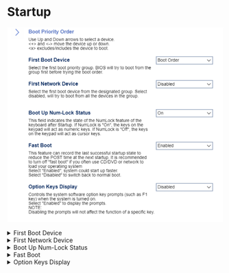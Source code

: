 # Startup

![](./img/thinkcenter_startup.png)

<details><summary>First Boot Device</summary>

Select the first boot priority group. BIOS will try to boot from this group first before trying the boot order.

Options:

1. **Boot Order**. Default.
1. Network
1. SATA Drive
1. M.2 Drive
1. VMD Drive
1. USB HDD
1. USB CDROM

<!-- TODO: add WMI
| WMI Setting name | Values | SVP Req'd | AMD/Intel |
|:---|:---|:---|:---|
| Firstbootdevice | setting_values | yes_no | amd_intel |
-->
</details>

<details><summary>First Network Device</summary>

Select the first boot device from the designated group.

**WARNING:** if disabled, the system will try to boot from all the devices in the group.

Options:

1. **Disabled** - the system will try to boot from all the devices in the group. Default.
1. Network1
1. Network2

</details>

<details><summary>Boot Up Num-Lock Status</summary>

Whether keypad keys will act as numeric keys.

Options:

1. **On** - Default.
1. Off.

<!-- TODO: add WMI
| WMI Setting name | Values | SVP Req'd | AMD/Intel |
|:---|:---|:---|:---|
| BootUpNumLockStatus | setting_values | yes_no | amd_intel |
-->
</details>

<details><summary>Fast Boot</summary>

Record the last successful startup state to reduce the POST time at the next startup.

?> We recommended turning off Fast Boot if you often use CD/DVD or network to load your operating system.

Options:

1.  **Enabled** - Default.
1.  Disabled.

<!-- TODO: add WMI
| WMI Setting name | Values | SVP Req'd | AMD/Intel |
|:---|:---|:---|:---|
| FastBoot | setting_values | yes_no | amd_intel |
-->

</details>

<details><summary>Option Keys Display</summary>

Controls the system software option key prompts (such as the F1 key) when the system is turned on.

One of 2 possible options for option key prompts:

1.  **Disabled** - Default.
2.  Enabled.

**NOTE:** Disabling the prompts will not affect the function of a specific key.

<!-- TODO: add WMI
| WMI Setting name | Values | SVP Req'd | AMD/Intel |
|:---|:---|:---|:---|
| OptionKeysDisplay | setting_values | yes_no | amd_intel |
-->

</details>